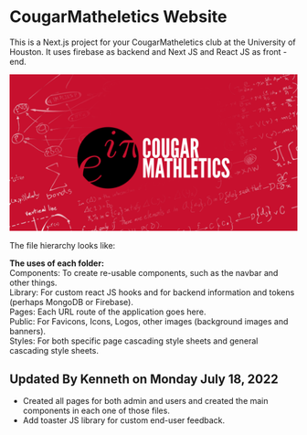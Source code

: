 # CougarMatheletics Website
This is a Next.js project for your CougarMatheletics club at the University of Houston.
It uses firebase as backend and Next JS and React JS as front - end.

![CougarMatheletics Logo](https://github.com/kennethpdang/CougarMatheletics/blob/main/public/logoimage.png?raw=true)

The file hierarchy looks like:

**The uses of each folder:** \
Components: To create re-usable components, such as the navbar and other things. \
Library: For custom react JS hooks and for backend information and tokens (perhaps MongoDB or Firebase). \
Pages: Each URL route of the application goes here. \
Public: For Favicons, Icons, Logos, other images (background images and banners). \
Styles: For both specific page cascading style sheets and general cascading style sheets.

## Updated By Kenneth on Monday July 18, 2022
- Created all pages for both admin and users and created the main components in each one of those files.
- Add toaster JS library for custom end-user feedback.
